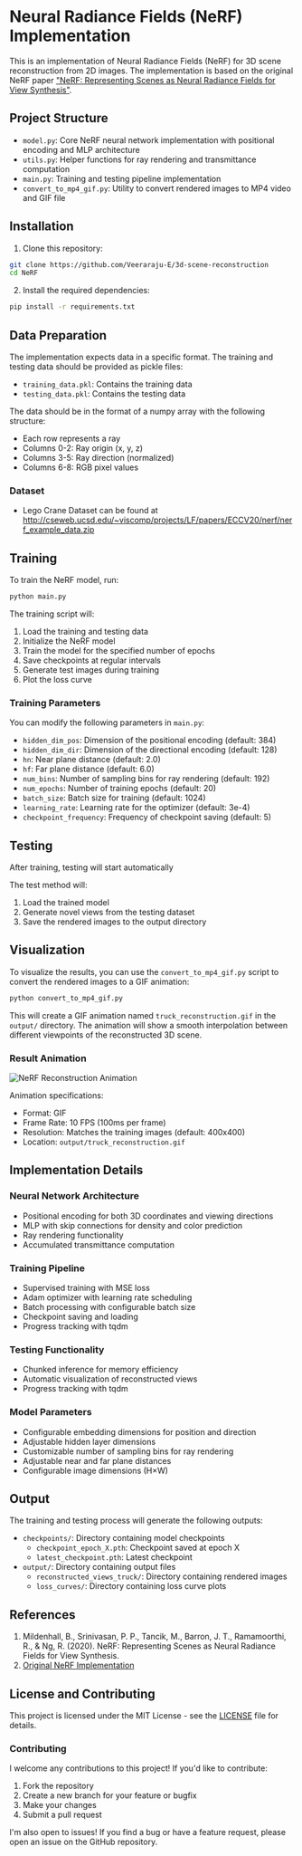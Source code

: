 # Neural Radiance Fields (NeRF) Implementation

This is an implementation of Neural Radiance Fields (NeRF) for 3D scene reconstruction from 2D images. The implementation is based on the original NeRF paper ["NeRF: Representing Scenes as Neural Radiance Fields for View Synthesis"](https://arxiv.org/abs/2003.08934).

## Project Structure

- `model.py`: Core NeRF neural network implementation with positional encoding and MLP architecture
- `utils.py`: Helper functions for ray rendering and transmittance computation
- `main.py`: Training and testing pipeline implementation
- `convert_to_mp4_gif.py`: Utility to convert rendered images to MP4 video and GIF file

## Installation

1. Clone this repository:

```bash
git clone https://github.com/Veeraraju-E/3d-scene-reconstruction
cd NeRF
```

2. Install the required dependencies:

```bash
pip install -r requirements.txt
```

## Data Preparation

The implementation expects data in a specific format. The training and testing data should be provided as pickle files:

- `training_data.pkl`: Contains the training data
- `testing_data.pkl`: Contains the testing data

The data should be in the format of a numpy array with the following structure:

- Each row represents a ray
- Columns 0-2: Ray origin (x, y, z)
- Columns 3-5: Ray direction (normalized)
- Columns 6-8: RGB pixel values

### Dataset

- Lego Crane Dataset can be found at
  http://cseweb.ucsd.edu/~viscomp/projects/LF/papers/ECCV20/nerf/nerf_example_data.zip

## Training

To train the NeRF model, run:

```bash
python main.py
```

The training script will:

1. Load the training and testing data
2. Initialize the NeRF model
3. Train the model for the specified number of epochs
4. Save checkpoints at regular intervals
5. Generate test images during training
6. Plot the loss curve

### Training Parameters

You can modify the following parameters in `main.py`:

- `hidden_dim_pos`: Dimension of the positional encoding (default: 384)
- `hidden_dim_dir`: Dimension of the directional encoding (default: 128)
- `hn`: Near plane distance (default: 2.0)
- `hf`: Far plane distance (default: 6.0)
- `num_bins`: Number of sampling bins for ray rendering (default: 192)
- `num_epochs`: Number of training epochs (default: 20)
- `batch_size`: Batch size for training (default: 1024)
- `learning_rate`: Learning rate for the optimizer (default: 3e-4)
- `checkpoint_frequency`: Frequency of checkpoint saving (default: 5)

## Testing

After training, testing will start automatically

The test method will:

1. Load the trained model
2. Generate novel views from the testing dataset
3. Save the rendered images to the output directory

## Visualization

To visualize the results, you can use the `convert_to_mp4_gif.py` script to convert the rendered images to a GIF animation:

```bash
python convert_to_mp4_gif.py
```

This will create a GIF animation named `truck_reconstruction.gif` in the `output/` directory. The animation will show a smooth interpolation between different viewpoints of the reconstructed 3D scene.

### Result Animation

![NeRF Reconstruction Animation](output/truck_reconstruction.gif)

Animation specifications:

- Format: GIF
- Frame Rate: 10 FPS (100ms per frame)
- Resolution: Matches the training images (default: 400x400)
- Location: `output/truck_reconstruction.gif`

## Implementation Details

### Neural Network Architecture

- Positional encoding for both 3D coordinates and viewing directions
- MLP with skip connections for density and color prediction
- Ray rendering functionality
- Accumulated transmittance computation

### Training Pipeline

- Supervised training with MSE loss
- Adam optimizer with learning rate scheduling
- Batch processing with configurable batch size
- Checkpoint saving and loading
- Progress tracking with tqdm

### Testing Functionality

- Chunked inference for memory efficiency
- Automatic visualization of reconstructed views
- Progress tracking with tqdm

### Model Parameters

- Configurable embedding dimensions for position and direction
- Adjustable hidden layer dimensions
- Customizable number of sampling bins for ray rendering
- Adjustable near and far plane distances
- Configurable image dimensions (H×W)

## Output

The training and testing process will generate the following outputs:

- `checkpoints/`: Directory containing model checkpoints
  - `checkpoint_epoch_X.pth`: Checkpoint saved at epoch X
  - `latest_checkpoint.pth`: Latest checkpoint
- `output/`: Directory containing output files
  - `reconstructed_views_truck/`: Directory containing rendered images
  - `loss_curves/`: Directory containing loss curve plots

## References

1. Mildenhall, B., Srinivasan, P. P., Tancik, M., Barron, J. T., Ramamoorthi, R., & Ng, R. (2020). NeRF: Representing Scenes as Neural Radiance Fields for View Synthesis.
2. [Original NeRF Implementation](https://github.com/bmild/nerf)

## License and Contributing

This project is licensed under the MIT License - see the [LICENSE](../LICENSE) file for details.

### Contributing

I welcome any contributions to this project! If you'd like to contribute:

1. Fork the repository
2. Create a new branch for your feature or bugfix
3. Make your changes
4. Submit a pull request

I'm also open to issues! If you find a bug or have a feature request, please open an issue on the GitHub repository.
